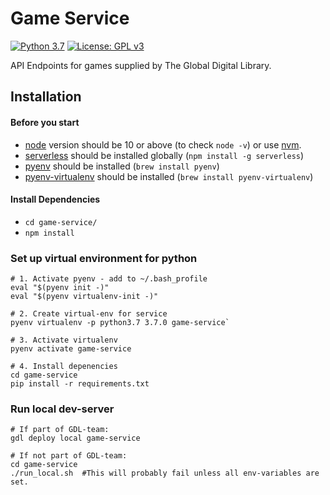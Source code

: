 # Game Service
[![Python 3.7](https://img.shields.io/badge/python-3.7-green.svg)](https://www.python.org/downloads/release/python-370/)
[![License: GPL v3](https://img.shields.io/badge/License-GPLv3-green.svg)](https://www.gnu.org/licenses/gpl-3.0)

API Endpoints for games supplied by The Global Digital Library.

## Installation
#### Before you start

- [node](https://nodejs.org/) version should be 10 or above (to check `node -v`) or use [nvm](https://github.com/creationix/nvm).
- [serverless](https://serverless.com/) should be installed globally (`npm install -g serverless`)
- [pyenv](https://github.com/pyenv/pyenv) should be installed (`brew install pyenv`)
- [pyenv-virtualenv](https://github.com/pyenv/pyenv-virtualenv) should be installed (`brew install pyenv-virtualenv`)

#### Install Dependencies
* `cd game-service/`
* `npm install`

### Set up virtual environment for python

```
# 1. Activate pyenv - add to ~/.bash_profile
eval "$(pyenv init -)"
eval "$(pyenv virtualenv-init -)"

# 2. Create virtual-env for service
pyenv virtualenv -p python3.7 3.7.0 game-service`

# 3. Activate virtualenv
pyenv activate game-service

# 4. Install depenencies
cd game-service
pip install -r requirements.txt

```

### Run local dev-server
```
# If part of GDL-team:
gdl deploy local game-service

# If not part of GDL-team:
cd game-service
./run_local.sh  #This will probably fail unless all env-variables are set.

```

